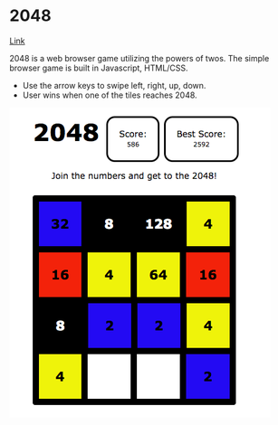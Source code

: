 # 2048

[Link][Link]

[Link]: http://www.steph-zhu.com/2048_red_blue_yellow/

2048 is a web browser game utilizing the powers of twos.  The simple browser game is built in Javascript, HTML/CSS.

- Use the arrow keys to swipe left, right, up, down.
- User wins when one of the tiles reaches 2048.

![tag screenshot](2048.png)
